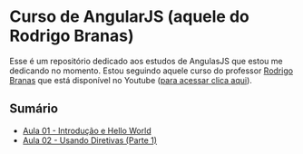 # Curso de AngularJS (aquele do Rodrigo Branas)

Esse é um repositório dedicado aos estudos de AngulasJS que estou me dedicando no momento. Estou seguindo aquele curso do professor [Rodrigo Branas](https://twitter.com/rodrigobranas) que está disponível no Youtube ([para acessar clica aqui](https://www.youtube.com/playlist?list=PLQCmSnNFVYnTD5p2fR4EXmtlR6jQJMbPb)).

## Sumário

* [Aula 01 - Introdução e Hello World](https://github.com/fergo8/angularjs_branas/blob/main/aula_01/introducao_hello_world.md)
* [Aula 02 - Usando Diretivas (Parte 1)](https://github.com/fergo8/angularjs_branas/blob/main/aula_02/usando_diretivas_pt1.md)
